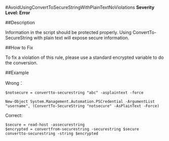 #AvoidUsingConvertToSecureStringWithPlainTextNoViolations
**Severity Level: Error**


##Description

Information in the script should be protected properly. Using ConvertTo-SecureString with plain text will expose secure information.

##How to Fix

To fix a violation of this rule, please use a standard encrypted variable to do the conversion.

##Example

Wrong： 

```
$notsecure = convertto-securestring "abc" -asplaintext -force

New-Object System.Management.Automation.PSCredential -ArgumentList "username", (ConvertTo-SecureString "notsecure" -AsPlainText -Force)

```

Correct: 

```
$secure = read-host -assecurestring
$encrypted = convertfrom-securestring -securestring $secure
convertto-securestring -string $encrypted
```
